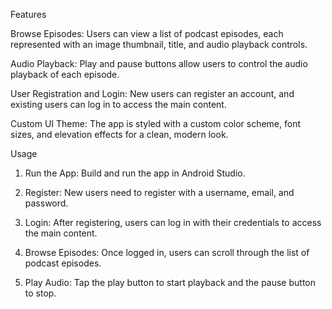 Features


Browse Episodes: Users can view a list of podcast episodes, each represented with an image thumbnail, title, and audio playback controls.

Audio Playback: Play and pause buttons allow users to control the audio playback of each episode.

User Registration and Login: New users can register an account, and existing users can log in to access the main content.

Custom UI Theme: The app is styled with a custom color scheme, font sizes, and elevation effects for a clean, modern look.

 
Usage

1. Run the App: Build and run the app in Android Studio.

2. Register: New users need to register with a username, email, and password.

3. Login: After registering, users can log in with their credentials to access the main content.
 
4. Browse Episodes: Once logged in, users can scroll through the list of podcast episodes.
 
5. Play Audio: Tap the play button to start playback and the pause button to stop.
